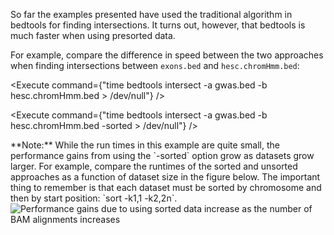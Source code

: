 <script>
import Execute from "../../Execute.svelte";
import Image from "../../Image.svelte";
import Alert from "../../Alert.svelte";
</script>

So far the examples presented have used the traditional algorithm in bedtools for finding intersections.  It turns out, however, that bedtools is much faster when using presorted data.

For example, compare the difference in speed between the two approaches when finding intersections between `exons.bed` and `hesc.chromHmm.bed`:

<Execute command={"time bedtools intersect -a gwas.bed -b hesc.chromHmm.bed > /dev/null"} />

<Execute command={"time bedtools intersect -a gwas.bed -b hesc.chromHmm.bed -sorted > /dev/null"} />

<Alert color="info">
	**Note:** While the run times in this example are quite small, the performance gains from using the `-sorted` option grow as datasets grow larger. For example, compare the runtimes of the sorted and unsorted approaches as a function of dataset size in the figure below. The important thing to
	remember is that each dataset must be sorted by chromosome and then by start position: `sort -k1,1 -k2,2n`.
</Alert>

<Image alt="Performance gains due to using sorted data increase as the number of BAM alignments increases" src="https://bedtools.readthedocs.io/en/latest/_images/speed-comparo.png" />
